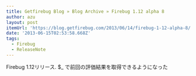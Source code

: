 ```yaml
---
title: Getfirebug Blog » Blog Archive » Firebug 1.12 alpha 8
author: azu
layout: post
itemUrl: 'https://blog.getfirebug.com/2013/06/14/firebug-1-12-alpha-8/'
date: '2013-06-15T02:53:58.668Z'
tags:
  - Firebug
  - ReleaseNote
---
```

Firebug 1.12リリース.
$_ で前回の評価結果を取得できるようになった
